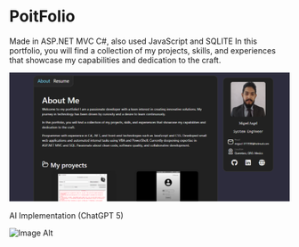 # PoitFolio
Made in ASP.NET MVC C#, also used JavaScript and SQLITE
In this portfolio, you will find a collection of my projects, skills, and experiences that showcase my capabilities and dedication to the craft.

![Image Alt](https://github.com/FierSet/PortFolio/blob/052db308b4a8a6ebc781e818261f33e5fbe8a175/image.png)

AI Implementation (ChatGPT 5)

![Image Alt](https://i.postimg.cc/QxqK5q9k/image.png)
